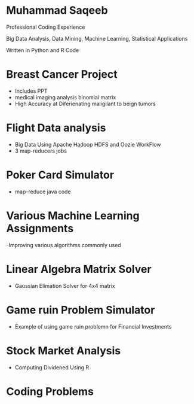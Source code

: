 # Muhammad Saqeeb
Professional Coding Experience 

Big Data Analysis, Data Mining, Machine Learning, Statistical Applications

Written in Python and R Code

# Breast Cancer Project
- Includes PPT
- medical imaging analysis binomial matrix 
- High Accuracy at Diferienating maligilant to beign tumors
# Flight Data analysis
- Big Data Using Apache Hadoop HDFS and Oozie WorkFlow
- 3 map-reducers jobs
# Poker Card Simulator
- map-reduce java code

# Various Machine Learning Assignments 
-Improving various algorithms commonly used 
# Linear Algebra Matrix Solver
- Gaussian Elimation Solver for 4x4 matrix

# Game ruin Problem Simulator
- Example of using game ruin problemn for Financial Investments

# Stock Market Analysis
- Computing Dividened Using R

# Coding Problems
